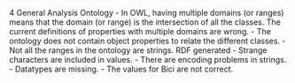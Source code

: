 4
    General
    Analysis
    Ontology
        - In OWL, having multiple domains (or ranges) means that the domain (or range) is the intersection of all the classes.  The current definitions of properties with multiple domains are wrong.
        - The ontology does not contain object properties to relate the different classes.
        - Not all the ranges in the ontology are strings.
    RDF generated
        - Strange characters are included in values.
        - There are encoding problems in strings.
        - Datatypes are missing.
        - The values for Bici are not correct.
